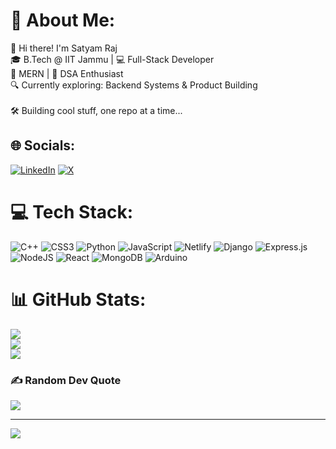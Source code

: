 # 💫 About Me:
👋 Hi there! I'm Satyam Raj  <br>🎓 B.Tech @ IIT Jammu | 💻 Full-Stack Developer  <br>🚀 MERN | 🧠 DSA Enthusiast  <br>🔍 Currently exploring: Backend Systems & Product Building  <br><br>🛠️ Building cool stuff, one repo at a time...


## 🌐 Socials:
[![LinkedIn](https://img.shields.io/badge/LinkedIn-%230077B5.svg?logo=linkedin&logoColor=white)](https://linkedin.com/in/satyam-raj-iitj) [![X](https://img.shields.io/badge/X-black.svg?logo=X&logoColor=white)](https://x.com/raj_satyam21) 

# 💻 Tech Stack:
![C++](https://img.shields.io/badge/c++-%2300599C.svg?style=for-the-badge&logo=c%2B%2B&logoColor=white) ![CSS3](https://img.shields.io/badge/css3-%231572B6.svg?style=for-the-badge&logo=css3&logoColor=white) ![Python](https://img.shields.io/badge/python-3670A0?style=for-the-badge&logo=python&logoColor=ffdd54) ![JavaScript](https://img.shields.io/badge/javascript-%23323330.svg?style=for-the-badge&logo=javascript&logoColor=%23F7DF1E) ![Netlify](https://img.shields.io/badge/netlify-%23000000.svg?style=for-the-badge&logo=netlify&logoColor=#00C7B7) ![Django](https://img.shields.io/badge/django-%23092E20.svg?style=for-the-badge&logo=django&logoColor=white) ![Express.js](https://img.shields.io/badge/express.js-%23404d59.svg?style=for-the-badge&logo=express&logoColor=%2361DAFB) ![NodeJS](https://img.shields.io/badge/node.js-6DA55F?style=for-the-badge&logo=node.js&logoColor=white) ![React](https://img.shields.io/badge/react-%2320232a.svg?style=for-the-badge&logo=react&logoColor=%2361DAFB) ![MongoDB](https://img.shields.io/badge/MongoDB-%234ea94b.svg?style=for-the-badge&logo=mongodb&logoColor=white) ![Arduino](https://img.shields.io/badge/-Arduino-00979D?style=for-the-badge&logo=Arduino&logoColor=white)
# 📊 GitHub Stats:
![](https://github-readme-stats.vercel.app/api?username=satyam-rj&theme=dark&hide_border=false&include_all_commits=false&count_private=false)<br/>
![](https://nirzak-streak-stats.vercel.app/?user=satyam-rj&theme=dark&hide_border=false)<br/>
![](https://github-readme-stats.vercel.app/api/top-langs/?username=satyam-rj&theme=dark&hide_border=false&include_all_commits=false&count_private=false&layout=compact)

### ✍️ Random Dev Quote
![](https://quotes-github-readme.vercel.app/api?type=horizontal&theme=radical)

---
[![](https://visitcount.itsvg.in/api?id=satyam-rj&icon=0&color=0)](https://visitcount.itsvg.in)

<!-- Proudly created with GPRM ( https://gprm.itsvg.in ) -->

